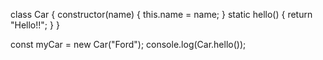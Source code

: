 class Car {
    constructor(name) {
      this.name = name;
    }
    static hello() {
      return "Hello!!";
    }
  }
  
  const myCar = new Car("Ford");
  console.log(Car.hello());
